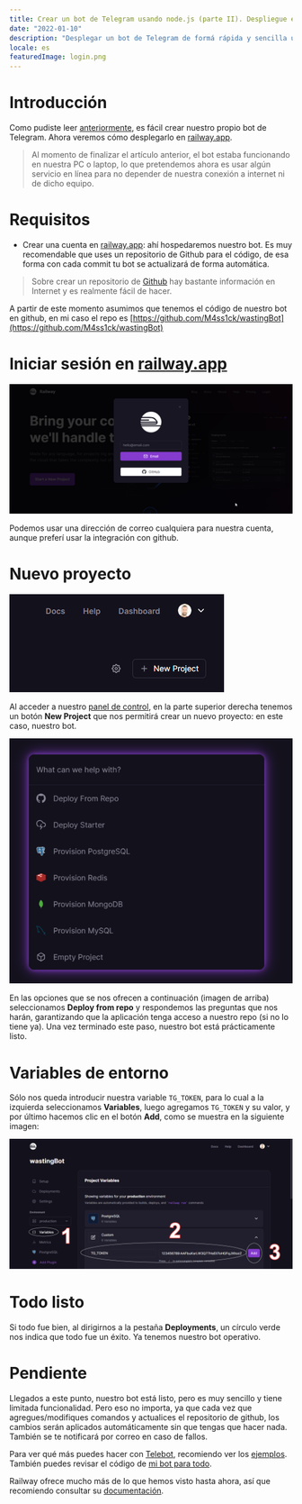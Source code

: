 ```yaml
---
title: Crear un bot de Telegram usando node.js (parte II). Despliegue en Railway
date: "2022-01-10"
description: "Desplegar un bot de Telegram de formá rápida y sencilla usando railway.app"
locale: es
featuredImage: login.png
---
```


# Introducción

Como pudiste leer [anteriormente](/blog/telegram-bot-part-i), es fácil crear nuestro propio bot de Telegram. Ahora veremos cómo desplegarlo en [railway.app](https://railway.app/).

> Al momento de finalizar el artículo anterior, el bot estaba funcionando en nuestra PC o laptop, lo que pretendemos ahora es usar algún servicio en línea para no depender de nuestra conexión a internet ni de dicho equipo.

# Requisitos

- Crear una cuenta en [railway.app](https://railway.app/): ahí hospedaremos nuestro bot. Es muy recomendable que uses un repositorio de Github para el código, de esa forma con cada commit tu bot se actualizará de forma automática.

> Sobre crear un repositorio de [Github](https://github.com/) hay bastante información en Internet y es realmente fácil de hacer.

A partir de este momento asumimos que tenemos el código de nuestro bot en github, en mi caso el repo es [https://github.com/M4ss1ck/wastingBot](https://github.com/M4ss1ck/wastingBot)

# Iniciar sesión en [railway.app](https://railway.app/)

![Iniciar sesión en railway.app](login.png)

Podemos usar una dirección de correo cualquiera para nuestra cuenta, aunque preferí usar la integración con github.

# Nuevo proyecto

![Botón para añadir un nuevo proyecto](new-project.png)

Al acceder a nuestro [panel de control](https://railway.app/dashboard), en la parte superior derecha tenemos un botón **New Project** que nos permitirá crear un nuevo proyecto: en este caso, nuestro bot.

![Opciones](options.png)

En las opciones que se nos ofrecen a continuación (imagen de arriba) seleccionamos **Deploy from repo** y respondemos las preguntas que nos harán, garantizando que la aplicación tenga acceso a nuestro repo (si no lo tiene ya). Una vez terminado este paso, nuestro bot está prácticamente listo.

# Variables de entorno

Sólo nos queda introducir nuestra variable `TG_TOKEN`, para lo cual a la izquierda seleccionamos **Variables**, luego agregamos `TG_TOKEN` y su valor, y por último hacemos clic en el botón **Add**, como se muestra en la siguiente imagen:

![enviroment variables](env.png)

# Todo listo

Si todo fue bien, al dirigirnos a la pestaña **Deployments**, un círculo verde nos indica que todo fue un éxito. Ya tenemos nuestro bot operativo.

# Pendiente

Llegados a este punto, nuestro bot está listo, pero es muy sencillo y tiene limitada funcionalidad. Pero eso no importa, ya que cada vez que agregues/modifiques comandos y actualices el repositorio de github, los cambios serán aplicados automáticamente sin que tengas que hacer nada. También se te notificará por correo en caso de fallos.

Para ver qué más puedes hacer con [Telebot](https://github.com/mullwar/telebot), recomiendo ver los [ejemplos](https://github.com/mullwar/telebot/tree/master/examples). También puedes revisar el código de [mi bot para todo](https://github.com/M4ss1ck/wastingBot).

Railway ofrece mucho más de lo que hemos visto hasta ahora, así que recomiendo consultar su [documentación](https://docs.railway.app/).
